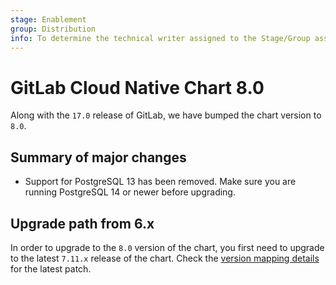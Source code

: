 ```yaml
---
stage: Enablement
group: Distribution
info: To determine the technical writer assigned to the Stage/Group associated with this page, see https://handbook.gitlab.com/handbook/product/ux/technical-writing/#designated-technical-writers
---
```


# GitLab Cloud Native Chart 8.0

Along with the `17.0` release of GitLab, we have bumped the chart version to `8.0`.

## Summary of major changes

- Support for PostgreSQL 13 has been removed. Make sure you are running PostgreSQL 14 or newer before upgrading.

## Upgrade path from 6.x

In order to upgrade to the `8.0` version of the chart, you first need to upgrade to the latest `7.11.x`
release of the chart. Check the [version mapping details](../installation/version_mappings.md) for the latest patch.
